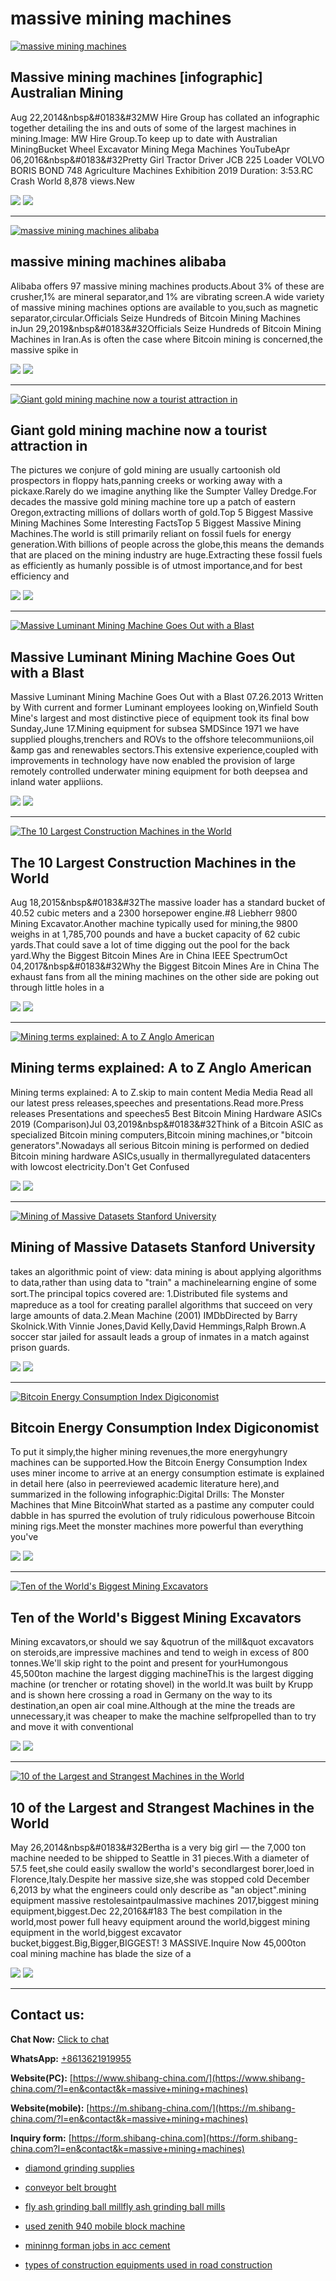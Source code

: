 # massive mining machines

<a href="https://swt.shibang-china.com/?l=en&img&k=massive+mining+machines" target="_blank">![massive mining machines](http://static.shibang-china.com/all-800x300/873.jpg)</a>

## Massive mining machines [infographic] Australian Mining
Aug 22,2014&nbsp&#0183&#32MW Hire Group has collated an infographic together detailing the ins and outs of some of the largest machines in mining.Image: MW Hire Group.To keep up to date with Australian MiningBucket Wheel Excavator Mining Mega Machines YouTubeApr 06,2016&nbsp&#0183&#32Pretty Girl Tractor Driver JCB 225 Loader VOLVO BORIS BOND 748 Agriculture Machines Exhibition 2019 Duration: 3:53.RC Crash World 8,878 views.New


<a href="https://whatsapp.shibangsoft.com/WhatsApp.php" target="_blank" title="WhatsApp">![](http://static.shibang-china.com/icon/whatsapp.png)</a> <a href="https://swt.shibang-china.com/?l=en&icon&k=massive+mining+machines" target="_blank">![](http://static.shibang-china.com/icon/chat-en.png)</a>

---

<a href="https://swt.shibang-china.com/?l=en&img&k=massive+mining+machines" target="_blank">![massive mining machines alibaba](http://static.shibang-china.com/all-800x300/1442.jpg)</a>

## massive mining machines alibaba
Alibaba offers 97 massive mining machines products.About 3% of these are crusher,1% are mineral separator,and 1% are vibrating screen.A wide variety of massive mining machines options are available to you,such as magnetic separator,circular.Officials Seize Hundreds of Bitcoin Mining Machines inJun 29,2019&nbsp&#0183&#32Officials Seize Hundreds of Bitcoin Mining Machines in Iran.As is often the case where Bitcoin mining is concerned,the massive spike in


<a href="https://whatsapp.shibangsoft.com/WhatsApp.php" target="_blank" title="WhatsApp">![](http://static.shibang-china.com/icon/whatsapp.png)</a> <a href="https://swt.shibang-china.com/?l=en&icon&k=massive+mining+machines" target="_blank">![](http://static.shibang-china.com/icon/chat-en.png)</a>

---

<a href="https://swt.shibang-china.com/?l=en&img&k=massive+mining+machines" target="_blank">![Giant gold mining machine now a tourist attraction in](http://static.shibang-china.com/all-800x300/1293.jpg)</a>

## Giant gold mining machine now a tourist attraction in
The pictures we conjure of gold mining are usually cartoonish old prospectors in floppy hats,panning creeks or working away with a pickaxe.Rarely do we imagine anything like the Sumpter Valley Dredge.For decades the massive gold mining machine tore up a patch of eastern Oregon,extracting millions of dollars worth of gold.Top 5 Biggest Massive Mining Machines Some Interesting FactsTop 5 Biggest Massive Mining Machines.The world is still primarily reliant on fossil fuels for energy generation.With billions of people across the globe,this means the demands that are placed on the mining industry are huge.Extracting these fossil fuels as efficiently as humanly possible is of utmost importance,and for best efficiency and


<a href="https://whatsapp.shibangsoft.com/WhatsApp.php" target="_blank" title="WhatsApp">![](http://static.shibang-china.com/icon/whatsapp.png)</a> <a href="https://swt.shibang-china.com/?l=en&icon&k=massive+mining+machines" target="_blank">![](http://static.shibang-china.com/icon/chat-en.png)</a>

---

<a href="https://swt.shibang-china.com/?l=en&img&k=massive+mining+machines" target="_blank">![Massive Luminant Mining Machine Goes Out with a Blast](http://static.shibang-china.com/all-800x300/911.jpg)</a>

## Massive Luminant Mining Machine Goes Out with a Blast
Massive Luminant Mining Machine Goes Out with a Blast 07.26.2013 Written by With current and former Luminant employees looking on,Winfield South Mine's largest and most distinctive piece of equipment took its final bow Sunday,June 17.Mining equipment for subsea SMDSince 1971 we have supplied ploughs,trenchers and ROVs to the offshore telecommuniions,oil &amp gas and renewables sectors.This extensive experience,coupled with improvements in technology have now enabled the provision of large remotely controlled underwater mining equipment for both deepsea and inland water appliions.


<a href="https://whatsapp.shibangsoft.com/WhatsApp.php" target="_blank" title="WhatsApp">![](http://static.shibang-china.com/icon/whatsapp.png)</a> <a href="https://swt.shibang-china.com/?l=en&icon&k=massive+mining+machines" target="_blank">![](http://static.shibang-china.com/icon/chat-en.png)</a>

---

<a href="https://swt.shibang-china.com/?l=en&img&k=massive+mining+machines" target="_blank">![The 10 Largest Construction Machines in the World](http://static.shibang-china.com/all-800x300/1174.jpg)</a>

## The 10 Largest Construction Machines in the World
Aug 18,2015&nbsp&#0183&#32The massive loader has a standard bucket of 40.52 cubic meters and a 2300 horsepower engine.#8 Liebherr 9800 Mining Excavator.Another machine typically used for mining,the 9800 weighs in at 1,785,700 pounds and have a bucket capacity of 62 cubic yards.That could save a lot of time digging out the pool for the back yard.Why the Biggest Bitcoin Mines Are in China IEEE SpectrumOct 04,2017&nbsp&#0183&#32Why the Biggest Bitcoin Mines Are in China The exhaust fans from all the mining machines on the other side are poking out through little holes in a


<a href="https://whatsapp.shibangsoft.com/WhatsApp.php" target="_blank" title="WhatsApp">![](http://static.shibang-china.com/icon/whatsapp.png)</a> <a href="https://swt.shibang-china.com/?l=en&icon&k=massive+mining+machines" target="_blank">![](http://static.shibang-china.com/icon/chat-en.png)</a>

---

<a href="https://swt.shibang-china.com/?l=en&img&k=massive+mining+machines" target="_blank">![Mining terms explained: A to Z Anglo American](http://static.shibang-china.com/all-800x300/541.jpg)</a>

## Mining terms explained: A to Z Anglo American
Mining terms explained: A to Z.skip to main content Media Media Read all our latest press releases,speeches and presentations.Read more.Press releases Presentations and speeches5 Best Bitcoin Mining Hardware ASICs 2019 (Comparison)Jul 03,2019&nbsp&#0183&#32Think of a Bitcoin ASIC as specialized Bitcoin mining computers,Bitcoin mining machines,or "bitcoin generators".Nowadays all serious Bitcoin mining is performed on dedied Bitcoin mining hardware ASICs,usually in thermallyregulated datacenters with lowcost electricity.Don't Get Confused


<a href="https://whatsapp.shibangsoft.com/WhatsApp.php" target="_blank" title="WhatsApp">![](http://static.shibang-china.com/icon/whatsapp.png)</a> <a href="https://swt.shibang-china.com/?l=en&icon&k=massive+mining+machines" target="_blank">![](http://static.shibang-china.com/icon/chat-en.png)</a>

---

<a href="https://swt.shibang-china.com/?l=en&img&k=massive+mining+machines" target="_blank">![Mining of Massive Datasets Stanford University](http://static.shibang-china.com/all-800x300/383.jpg)</a>

## Mining of Massive Datasets Stanford University
takes an algorithmic point of view: data mining is about applying algorithms to data,rather than using data to "train" a machinelearning engine of some sort.The principal topics covered are: 1.Distributed ﬁle systems and mapreduce as a tool for creating parallel algorithms that succeed on very large amounts of data.2.Mean Machine (2001) IMDbDirected by Barry Skolnick.With Vinnie Jones,David Kelly,David Hemmings,Ralph Brown.A soccer star jailed for assault leads a group of inmates in a match against prison guards.


<a href="https://whatsapp.shibangsoft.com/WhatsApp.php" target="_blank" title="WhatsApp">![](http://static.shibang-china.com/icon/whatsapp.png)</a> <a href="https://swt.shibang-china.com/?l=en&icon&k=massive+mining+machines" target="_blank">![](http://static.shibang-china.com/icon/chat-en.png)</a>

---

<a href="https://swt.shibang-china.com/?l=en&img&k=massive+mining+machines" target="_blank">![Bitcoin Energy Consumption Index Digiconomist](http://static.shibang-china.com/all-800x300/329.jpg)</a>

## Bitcoin Energy Consumption Index Digiconomist
To put it simply,the higher mining revenues,the more energyhungry machines can be supported.How the Bitcoin Energy Consumption Index uses miner income to arrive at an energy consumption estimate is explained in detail here (also in peerreviewed academic literature here),and summarized in the following infographic:Digital Drills: The Monster Machines that Mine BitcoinWhat started as a pastime any computer could dabble in has spurred the evolution of truly ridiculous powerhouse Bitcoin mining rigs.Meet the monster machines more powerful than everything you've


<a href="https://whatsapp.shibangsoft.com/WhatsApp.php" target="_blank" title="WhatsApp">![](http://static.shibang-china.com/icon/whatsapp.png)</a> <a href="https://swt.shibang-china.com/?l=en&icon&k=massive+mining+machines" target="_blank">![](http://static.shibang-china.com/icon/chat-en.png)</a>

---

<a href="https://swt.shibang-china.com/?l=en&img&k=massive+mining+machines" target="_blank">![Ten of the World's Biggest Mining Excavators](http://static.shibang-china.com/all-800x300/726.jpg)</a>

## Ten of the World's Biggest Mining Excavators
Mining excavators,or should we say &quotrun of the mill&quot excavators on steroids,are impressive machines and tend to weigh in excess of 800 tonnes.We'll skip right to the point and present for yourHumongous 45,500ton machine the largest digging machineThis is the largest digging machine (or trencher or rotating shovel) in the world.It was built by Krupp and is shown here crossing a road in Germany on the way to its destination,an open air coal mine.Although at the mine the treads are unnecessary,it was cheaper to make the machine selfpropelled than to try and move it with conventional


<a href="https://whatsapp.shibangsoft.com/WhatsApp.php" target="_blank" title="WhatsApp">![](http://static.shibang-china.com/icon/whatsapp.png)</a> <a href="https://swt.shibang-china.com/?l=en&icon&k=massive+mining+machines" target="_blank">![](http://static.shibang-china.com/icon/chat-en.png)</a>

---

<a href="https://swt.shibang-china.com/?l=en&img&k=massive+mining+machines" target="_blank">![10 of the Largest and Strangest Machines in the World](http://static.shibang-china.com/all-800x300/337.jpg)</a>

## 10 of the Largest and Strangest Machines in the World
May 26,2014&nbsp&#0183&#32Bertha is a very big girl — the 7,000 ton machine needed to be shipped to Seattle in 31 pieces.With a diameter of 57.5 feet,she could easily swallow the world's secondlargest borer,loed in Florence,Italy.Despite her massive size,she was stopped cold December 6,2013 by what the engineers could only describe as "an object".mining equipment massive restolesaintpaulmassive machines 2017,biggest mining equipment,biggest.Dec 22,2016&#183 The best compilation in the world,most power full heavy equipment around the world,biggest mining equipment in the world,biggest excavator bucket,biggest.Big,Bigger,BIGGEST! 3 MASSIVE.Inquire Now 45,000ton coal mining machine has blade the size of a


<a href="https://whatsapp.shibangsoft.com/WhatsApp.php" target="_blank" title="WhatsApp">![](http://static.shibang-china.com/icon/whatsapp.png)</a> <a href="https://swt.shibang-china.com/?l=en&icon&k=massive+mining+machines" target="_blank">![](http://static.shibang-china.com/icon/chat-en.png)</a>

---
## Contact us:

**Chat Now:** [Click to chat](https://swt.shibang-china.com?l=en&contact&k=massive+mining+machines)

**WhatsApp:**  [+8613621919955](https://whatsapp.shibangsoft.com/WhatsApp.php)

**Website(PC):** [https://www.shibang-china.com/](https://www.shibang-china.com/?l=en&contact&k=massive+mining+machines)

**Website(mobile):** [https://m.shibang-china.com/](https://m.shibang-china.com/?l=en&contact&k=massive+mining+machines)

**Inquiry form:** [https://form.shibang-china.com](https://form.shibang-china.com?l=en&contact&k=massive+mining+machines)

* [diamond grinding supplies](../121/diamond%20grinding%20supplies.md)

* [conveyor belt brought](../117/conveyor%20belt%20brought.md)

* [fly ash grinding ball millfly ash grinding ball mills](../118/fly%20ash%20grinding%20ball%20millfly%20ash%20grinding%20ball%20mills.md)

* [used zenith 940 mobile block machine](../116/used%20zenith%20940%20mobile%20block%20machine.md)

* [mininng forman jobs in acc cement](../119/mininng%20forman%20jobs%20in%20acc%20cement.md)

* [types of construction equipments used in road construction](../111/types%20of%20construction%20equipments%20used%20in%20road%20construction.md)